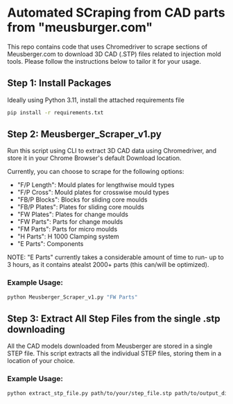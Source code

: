 # Automated SCraping from CAD parts from "meusburger.com"

This repo contains code that uses Chromedriver to scrape sections of Meusberger.com to download 3D CAD (.STP) files related to injection mold tools. Please follow the instructions below to tailor it for your usage.

## Step 1: Install Packages
Ideally using Python 3.11, install the attached requirements file

```sh
pip install -r requirements.txt
```

## Step 2: Meusberger_Scraper_v1.py
Run this script using CLI to extract 3D CAD data using Chromedriver, and store it in your Chrome Browser's default Download location. 

Currently, you can choose to scrape for the following options:
- "F/P Length": Mould plates for lengthwise mould types
- "F/P Cross": Mould plates for crosswise mould types
- "FB/P Blocks": Blocks for sliding core moulds 
- "FB/P Plates": Plates for sliding core moulds
- "FW Plates": Plates for change moulds
- "FW Parts": Parts for change moulds
- "FM Parts": Parts for micro moulds
- "H Parts": H 1000 Clamping system
- "E Parts": Components

NOTE: "E Parts" currently takes a considerable amount of time to run- up to 3 hours, as it contains atealst 2000+ parts (this can/will be optimized).

### Example Usage:

```sh
python Meusberger_Scraper_v1.py "FW Parts" 
```

## Step 3: Extract All Step Files from the single .stp downloading

All the CAD models downloaded from Meusberger are stored in a single STEP file. This script extracts all the individual STEP files, storing them in a location of your choice. 

### Example Usage:

```sh
python extract_stp_file.py path/to/your/step_file.stp path/to/output_directory
```



